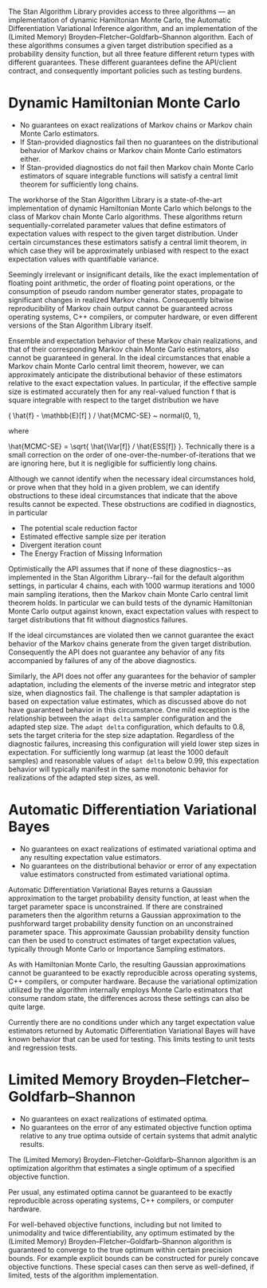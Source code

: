 The Stan Algorithm Library provides access to three algorithms — an implementation of dynamic Hamiltonian Monte Carlo, the Automatic Differentiation Variational Inference algorithm, and an implementation of the (Limited Memory) Broyden–Fletcher–Goldfarb–Shannon algorithm.  Each of these algorithms consumes a given target distribution specified as a probability density function, but all three feature different return types with different guarantees.  These different guarantees define the API/client contract, and consequently important policies such as testing burdens.

# Dynamic Hamiltonian Monte Carlo

- No guarantees on exact realizations of Markov chains or Markov chain Monte Carlo estimators.
- If Stan-provided diagnostics fail then no guarantees on the distributional behavior of Markov chains or Markov chain Monte Carlo estimators either.
- If Stan-provided diagnostics do not fail then Markov chain Monte Carlo estimators of square integrable functions will satisfy a central limit theorem for sufficiently long chains.

The workhorse of the Stan Algorithm Library is a state-of-the-art implementation of dynamic Hamiltonian Monte Carlo which belongs to the class of Markov chain Monte Carlo algorithms.  These algorithms return sequentially-correlated parameter values that define estimators of expectation values with respect to the given target distribution.  Under certain circumstances these estimators satisfy a central limit theorem, in which case they will be approximately unbiased with respect to the exact expectation values with quantifiable variance.

Seemingly irrelevant or insignificant details, like the exact implementation of floating point arithmetic, the order of floating point operations, or the consumption of pseudo random number generator states, propagate to significant changes in realized Markov chains.  Consequently bitwise reproducibility of Markov chain output cannot be guaranteed across operating systems, C++ compilers, or computer hardware, or even different versions of the Stan Algorithm Library itself.

Ensemble and expectation behavior of these Markov chain realizations, and that of their corresponding Markov chain Monte Carlo estimators, also cannot be guaranteed in general.  In the ideal circumstances that enable a Markov chain Monte Carlo central limit theorem, however, we can approximately anticipate the distributional behavior of these estimators relative to the exact expectation values.  In particular, if the effective sample size is estimated accurately then for any real-valued function f that is square integrable with respect to the target distribution we have

( \hat{f} - \mathbb{E}[f] ) / \hat{MCMC-SE} ~ normal(0, 1),

where 

\hat{MCMC-SE} = \sqrt{ \hat{\Var[f]} / \hat{ESS[f]} }.  Technically there is a small correction on the order of one-over-the-number-of-iterations that we are ignoring here, but it is negligible for sufficiently long chains.

Although we cannot identify when the necessary ideal circumstances hold, or prove when that they hold in a given problem, we can identify obstructions to these ideal circumstances that indicate that the above results cannot be expected.  These obstructions are codified in diagnostics, in particular 

- The potential scale reduction factor
- Estimated effective sample size per iteration
- Divergent iteration count
- The Energy Fraction of Missing Information 

Optimistically the API assumes that if none of these diagnostics--as implemented in the Stan Algorithm Library--fail for the default algorithm settings, in particular 4 chains, each with 1000 warmup iterations and 1000 main sampling iterations, then the Markov chain Monte Carlo central limit theorem holds.  In particular we can build tests of the dynamic Hamiltonian Monte Carlo output against known, exact expectation values with respect to target distributions that fit without diagnostics failures.

If the ideal circumstances are violated then we cannot guarantee the exact behavior of the Markov chains generate from the given target distribution.  Consequently the API does not guarantee any behavior of any fits accompanied by failures of any of the above diagnostics.

Similarly, the API does not offer any guarantees for the behavior of sampler adaptation, including the elements of the inverse metric and integrator step size, when diagnostics fail.  The challenge is that sampler adaptation is based on expectation value estimates, which as discussed above do not have guaranteed behavior in this circumstance.  One mild exception is the relationship between the `adapt delta` sampler configuration and the adapted step size.  The `adapt delta` configuration, which defaults to 0.8, sets the target criteria for the step size adaptation.  Regardless of the diagnostic failures, increasing this configuration will yield lower step sizes in expectation.  For sufficiently long warmup (at least the 1000 default samples) and reasonable values of `adapt delta` below 0.99, this expectation behavior will typically manifest in the same monotonic behavior for realizations of the adapted step sizes, as well.

# Automatic Differentiation Variational Bayes

- No guarantees on exact realizations of estimated variational optima and any resulting expectation value estimators.
- No guarantees on the distributional behavior or error of any expectation value estimators constructed from estimated variational optima.

Automatic Differentiation Variational Bayes returns a Gaussian approximation to the target probability density function, at least when the target parameter space is unconstrained.  If there are constrained parameters then the algorithm returns a Gaussian approximation to the pushforward target probability density function on an unconstrained parameter space.  This approximate Gaussian probability density function can then be used to construct estimates of target expectation values, typically through Monte Carlo or Importance Sampling estimators.

As with Hamiltonian Monte Carlo, the resulting Gaussian approximations cannot be guaranteed to be exactly reproducible across operating systems, C++ compilers, or computer hardware.  Because the variational optimization utilized by the algorithm internally employs Monte Carlo estimators that consume random state, the differences across these settings can also be quite large. 

Currently there are no conditions under which any target expectation value estimators returned by Automatic Differentiation Variational Bayes will have known behavior that can be used for testing.  This limits testing to unit tests and regression tests.

# Limited Memory Broyden–Fletcher–Goldfarb–Shannon

- No guarantees on exact realizations of estimated optima.
- No guarantees on the error of any estimated objective function optima relative to any true optima outside of certain systems that admit analytic results.

The (Limited Memory) Broyden–Fletcher–Goldfarb–Shannon algorithm is an optimization algorithm that estimates a single optimum of a specified objective function.  

Per usual, any estimated optima cannot be guaranteed to be exactly reproducible across operating systems, C++ compilers, or computer hardware.

For well-behaved objective functions, including but not limited to unimodality and twice differentiability, any optimum estimated by the (Limited Memory) Broyden–Fletcher–Goldfarb–Shannon algorithm is guaranteed to converge to the true optimum within certain precision bounds.  For example explicit bounds can be constructed for purely concave objective functions.  These special cases can then serve as well-defined, if limited, tests of the algorithm implementation.